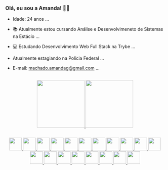 ### Olá, eu sou a Amanda! 👾👋
- Idade: 24 anos ...
- 📚 Atualmente estou cursando Análise e Desenvolvimeneto de Sistemas na Estácio ...
- 💻 Estudando Desenvolvimento Web Full Stack na Trybe ...
- Atualmente estagiando na Polícia Federal ...
- E-mail: machado.amandag@gmail.com ...

  ##

<div align="center">
  <a href="https://github.com/mandioquynha">
  <img height="150em" src="https://github-readme-stats.vercel.app/api?username=mandioquynha&show_icons=true&theme=panda&include_all_commits=true&count_private=true"/>
  <img height="150em" src="https://github-readme-stats.vercel.app/api/top-langs/?username=mandioquynha&layout=compact&langs_count=7&theme=panda"/>
</div>

##

<div style="display: inline_block" align="center">
  <img heigth="30" width="40" src="https://cdn.jsdelivr.net/gh/devicons/devicon/icons/css3/css3-original-wordmark.svg" />
  <img heigth="30" width="40" src="https://cdn.jsdelivr.net/gh/devicons/devicon/icons/docker/docker-original-wordmark.svg" />
  <img heigth="30" width="40" src="https://cdn.jsdelivr.net/gh/devicons/devicon/icons/express/express-original.svg" />
  <img heigth="30" width="40" src="https://cdn.jsdelivr.net/gh/devicons/devicon/icons/git/git-original.svg" />
  <img heigth="30" width="40" src="https://cdn.jsdelivr.net/gh/devicons/devicon/icons/heroku/heroku-original-wordmark.svg" />
  <img heigth="30" width="40" src="https://cdn.jsdelivr.net/gh/devicons/devicon/icons/html5/html5-original.svg" />
  <img heigth="30" width="40" src="https://cdn.jsdelivr.net/gh/devicons/devicon/icons/javascript/javascript-original.svg" />
  <img heigth="30" width="40" src="https://cdn.jsdelivr.net/gh/devicons/devicon/icons/jest/jest-plain.svg" />
  <img heigth="30" width="40" src="https://cdn.jsdelivr.net/gh/devicons/devicon/icons/mocha/mocha-plain.svg" />
  <img heigth="30" width="40" src="https://cdn.jsdelivr.net/gh/devicons/devicon/icons/mongodb/mongodb-original-wordmark.svg" />
  <img heigth="30" width="40" src="https://cdn.jsdelivr.net/gh/devicons/devicon/icons/mysql/mysql-plain-wordmark.svg" />
  <img heigth="30" width="40" src="https://cdn.jsdelivr.net/gh/devicons/devicon/icons/nodejs/nodejs-plain-wordmark.svg" />
  <img heigth="30" width="40" src="https://cdn.jsdelivr.net/gh/devicons/devicon/icons/npm/npm-original-wordmark.svg" />
  <img heigth="30" width="40" src="https://cdn.jsdelivr.net/gh/devicons/devicon/icons/postgresql/postgresql-plain.svg" />
  <img heigth="30" width="40" src="https://cdn.jsdelivr.net/gh/devicons/devicon/icons/python/python-original.svg" />
  <img heigth="30" width="40" src="https://cdn.jsdelivr.net/gh/devicons/devicon/icons/react/react-original-wordmark.svg" />
  <img heigth="30" width="40" src="https://cdn.jsdelivr.net/gh/devicons/devicon/icons/redux/redux-original.svg" />
  <img heigth="30" width="40" src="https://cdn.jsdelivr.net/gh/devicons/devicon/icons/sequelize/sequelize-original.svg" />
  <img heigth="30" width="40" src="https://cdn.jsdelivr.net/gh/devicons/devicon/icons/typescript/typescript-original.svg" />
</div>
